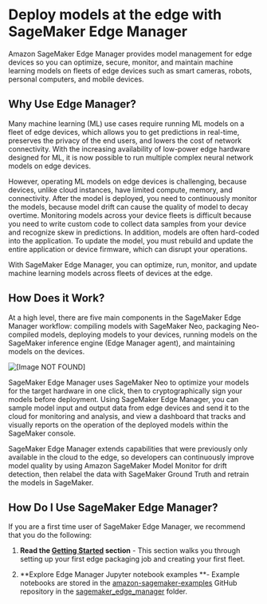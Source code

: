 # Deploy models at the edge with SageMaker Edge Manager<a name="edge"></a>

Amazon SageMaker Edge Manager provides model management for edge devices so you can optimize, secure, monitor, and maintain machine learning models on fleets of edge devices such as smart cameras, robots, personal computers, and mobile devices\.

## Why Use Edge Manager?<a name="edge-what-it-is"></a>

Many machine learning \(ML\) use cases require running ML models on a fleet of edge devices, which allows you to get predictions in real\-time, preserves the privacy of the end users, and lowers the cost of network connectivity\. With the increasing availability of low\-power edge hardware designed for ML, it is now possible to run multiple complex neural network models on edge devices\. 

However, operating ML models on edge devices is challenging, because devices, unlike cloud instances, have limited compute, memory, and connectivity\. After the model is deployed, you need to continuously monitor the models, because model drift can cause the quality of model to decay overtime\. Monitoring models across your device fleets is difficult because you need to write custom code to collect data samples from your device and recognize skew in predictions\. In addition, models are often hard\-coded into the application\. To update the model, you must rebuild and update the entire application or device firmware, which can disrupt your operations\.

With SageMaker Edge Manager, you can optimize, run, monitor, and update machine learning models across fleets of devices at the edge\.

## How Does it Work?<a name="edge-how-it-works"></a>

At a high level, there are five main components in the SageMaker Edge Manager workflow: compiling models with SageMaker Neo, packaging Neo\-compiled models, deploying models to your devices, running models on the SageMaker inference engine \(Edge Manager agent\), and maintaining models on the devices\.

![\[Image NOT FOUND\]](http://docs.aws.amazon.com/sagemaker/latest/dg/images/smith/smith_overview.png)

SageMaker Edge Manager uses SageMaker Neo to optimize your models for the target hardware in one click, then to cryptographically sign your models before deployment\. Using SageMaker Edge Manager, you can sample model input and output data from edge devices and send it to the cloud for monitoring and analysis, and view a dashboard that tracks and visually reports on the operation of the deployed models within the SageMaker console\.

SageMaker Edge Manager extends capabilities that were previously only available in the cloud to the edge, so developers can continuously improve model quality by using Amazon SageMaker Model Monitor for drift detection, then relabel the data with SageMaker Ground Truth and retrain the models in SageMaker\.

## How Do I Use SageMaker Edge Manager?<a name="edge-how-to-use"></a>

If you are a first time user of SageMaker Edge Manager, we recommend that you do the following:

1. **Read the [Getting Started](https://docs.aws.amazon.com/sagemaker/latest/dg/edge-manager-getting-started.html) section** \- This section walks you through setting up your first edge packaging job and creating your first fleet\.

1. **Explore Edge Manager Jupyter notebook examples **\- Example notebooks are stored in the [amazon\-sagemaker\-examples](https://github.com/aws/amazon-sagemaker-examples) GitHub repository in the [sagemaker\_edge\_manager](https://github.com/aws/amazon-sagemaker-examples/tree/master/sagemaker_edge_manager) folder\.